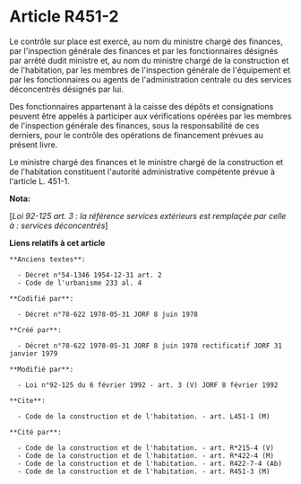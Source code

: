 # Article R451-2

Le contrôle sur place est exercé, au nom du ministre chargé des finances, par l'inspection générale des finances et par les
fonctionnaires désignés par arrêté dudit ministre et, au nom du ministre chargé de la construction et de l'habitation, par
les membres de l'inspection générale de l'équipement et par les fonctionnaires ou agents de l'administration centrale ou des
services déconcentrés désignés par lui. 

Des fonctionnaires appartenant à la caisse des dépôts et consignations peuvent être appelés à participer aux vérifications
opérées par les membres de l'inspection générale des finances, sous la responsabilité de ces derniers, pour le contrôle des
opérations de financement prévues au présent livre. 

Le ministre chargé des finances et le ministre chargé de la construction et de l'habitation constituent l'autorité
administrative compétente prévue à l'article L. 451-1.

**Nota:**

[*Loi 92-125 art. 3 : la référence services extérieurs est remplaçée par celle à : services déconcentrés*]

**Liens relatifs à cet article**

	**Anciens textes**:

	  - Décret n°54-1346 1954-12-31 art. 2
	  - Code de l'urbanisme 233 al. 4

	**Codifié par**:

	  - Décret n°78-622 1978-05-31 JORF 8 juin 1978

	**Créé par**:

	  - Décret n°78-622 1978-05-31 JORF 8 juin 1978 rectificatif JORF 31 janvier 1979

	**Modifié par**:

	  - Loi n°92-125 du 6 février 1992 - art. 3 (V) JORF 8 février 1992

	**Cite**:

	  - Code de la construction et de l'habitation. - art. L451-1 (M)

	**Cité par**:

	  - Code de la construction et de l'habitation. - art. R*215-4 (V)
	  - Code de la construction et de l'habitation. - art. R*422-4 (M)
	  - Code de la construction et de l'habitation. - art. R422-7-4 (Ab)
	  - Code de la construction et de l'habitation. - art. R451-3 (M)
